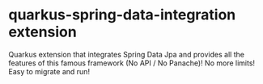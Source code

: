 # quarkus-spring-data-integration extension
Quarkus extension that integrates Spring Data Jpa and provides all the features of this famous framework (No API / No Panache)! No more limits! Easy to migrate and run!
